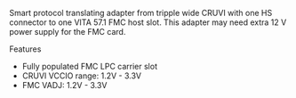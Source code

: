 Smart protocol translating adapter from tripple wide CRUVI with one HS connector to one VITA 57.1 FMC host slot. 
This adapter may need extra 12 V power supply for the FMC card.

Features
* Fully populated FMC LPC carrier slot
* CRUVI VCCIO range: 1.2V - 3.3V
* FMC VADJ: 1.2V - 3.3V 
